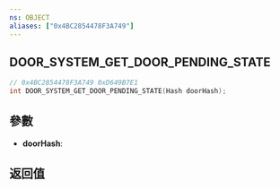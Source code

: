 ```yaml
---
ns: OBJECT
aliases: ["0x4BC2854478F3A749"]
---
```

## DOOR_SYSTEM_GET_DOOR_PENDING_STATE

```c
// 0x4BC2854478F3A749 0xD649B7E1
int DOOR_SYSTEM_GET_DOOR_PENDING_STATE(Hash doorHash);
```

## 參數
* **doorHash**: 

## 返回值
